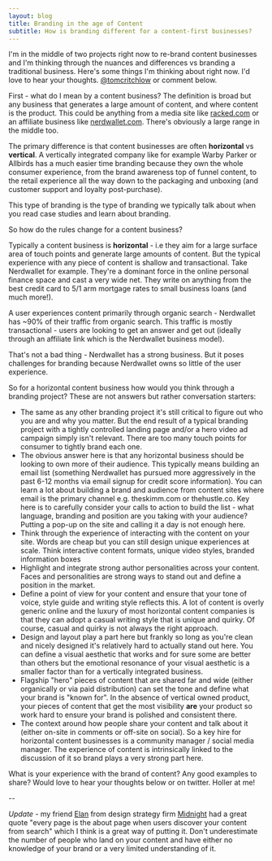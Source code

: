 ```yaml
---
layout: blog
title: Branding in the age of Content
subtitle: How is branding different for a content-first businesses?
---
```


I'm in the middle of two projects right now to re-brand content businesses and I'm thinking through the nuances and differences vs branding a traditional business. Here's some things I'm thinking about right now. I'd love to hear your thoughts. [@tomcritchlow](http://twitter.com/tomcritchlow) or comment below.

First - what do I mean by a content business? The definition is broad but any business that generates a large amount of content, and where content is the product. This could be anything from a media site like [racked.com](http://racked.com) or an affiliate business like [nerdwallet.com](http://nerdwallet.com). There's obviously a large range in the middle too.

The primary difference is that content businesses are often **horizontal** vs **vertical**. A vertically integrated company like for example Warby Parker or Allbirds has a much easier time branding because they own the whole consumer experience, from the brand awareness top of funnel content, to the retail experience all the way down to the packaging and unboxing (and customer support and loyalty post-purchase).

This type of branding is the type of branding we typically talk about when you read case studies and learn about branding.

So how do the rules change for a content business?

Typically a content business is **horizontal** - i.e they aim for a large surface area of touch points and generate large amounts of content. But the typical experience with any piece of content is shallow and transactional. Take Nerdwallet for example. They're a dominant force in the online personal finance space and cast a very wide net. They write on anything from the best credit card to 5/1 arm mortgage rates to small business loans (and much more!).

A user experiences content primarily through organic search - Nerdwallet has ~90% of their traffic from organic search. This traffic is mostly transactional - users are looking to get an answer and get out (ideally through an affiliate link which is the Nerdwallet business model).

That's not a bad thing - Nerdwallet has a strong business. But it poses challenges for branding because Nerdwallet owns so little of the user experience.

So for a horizontal content business how would you think through a branding project? These are not answers but rather conversation starters:

- The same as any other branding project it's still critical to figure out who you are and why you matter. But the end result of a typical branding project with a tightly controlled landing page and/or a hero video ad campaign simply isn't relevant. There are too many touch points for consumer to tightly brand each one.
- The obvious answer here is that any horizontal business should be looking to own more of their audience. This typically means building an email list (something Nerdwallet has pursued more aggressively in the past 6-12 months via email signup for credit score information). You can learn a lot about building a brand and audience from content sites where email is the primary channel e.g. theskimm.com or thehustle.co. Key here is to carefully consider your calls to action to build the list - what language, branding and position are you taking with your audience? Putting a pop-up on the site and calling it a day is not enough here.
- Think through the experience of interacting with the content on your site. Words are cheap but you can still design unique experiences at scale. Think interactive content formats, unique video styles, branded information boxes
- Highlight and integrate strong author personalities across your content. Faces and personalities are strong ways to stand out and define a position in the market.
- Define a point of view for your content and ensure that your tone of voice, style guide and writing style reflects this. A lot of content is overly generic online and the luxury of most horizontal content companies is that they can adopt a casual writing style that is unique and quirky. Of course, casual and quirky is not always the right approach.
- Design and layout play a part here but frankly so long as you're clean and nicely designed it's relatively hard to actually stand out here. You can define a visual aesthetic that works and for sure some are better than others but the emotional resonance of your visual aesthetic is a smaller factor than for a vertically integrated business.
- Flagship "hero" pieces of content that are shared far and wide (either organically or via paid distribution) can set the tone and define what your brand is "known for". In the absence of vertical owned product, your pieces of content that get the most visibility **are** your product so work hard to ensure your brand is polished and consistent there.
- The context around how people share your content and talk about it (either on-site in comments or off-site on social). So a key hire for horizontal content businesses is a community manager / social media manager. The experience of content is intrinsically linked to the discussion of it so brand plays a very strong part here.

What is your experience with the brand of content? Any good examples to share? Would love to hear your thoughts below or on twitter. Holler at me!

--

*Update* - my friend [Elan](https://twitter.com/elan_miller) from design strategy firm [Midnight](https://gomidnight.com/) had a great quote "every page is the about page when users discover your content from search" which I think is a great way of putting it. Don't underestimate the number of people who land on your content and have either no knowledge of your brand or a very limited understanding of it.